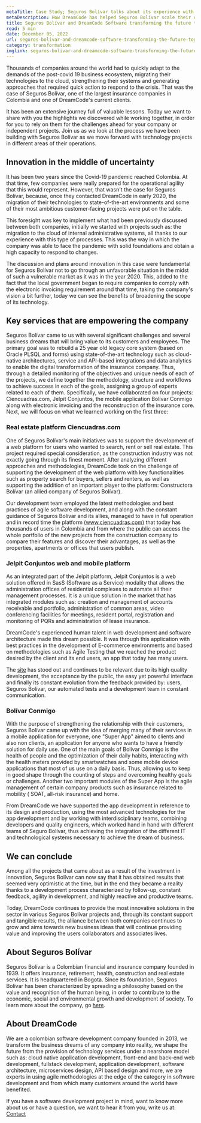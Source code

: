 ```yaml
---
metaTitle: Case Study; Seguros Bolívar talks about its experience with DreamCode in tackling several projects
metaDescription: How DreamCode has helped Seguros Bolívar scale their operations and turn their ideas into reality.
title: Seguros Bolívar and DreamCode Software transforming the future together
read: 5 min
date: December 05, 2022
url: seguros-bolivar-and-dreamcode-software-transforming-the-future-together
category: transformation
imglink: seguros-bolivar-and-dreamcode-software-transforming-the-future-together.jpg
---
```


Thousands of companies around the world had to quickly adapt to the demands of the post-covid 19 business ecosystem, migrating their technologies to the cloud, strengthening their systems and generating approaches that required quick action to respond to the crisis. That was the case of Seguros Bolívar, one of the largest insurance companies in Colombia and one of DreamCode's current clients.

It has been an extensive journey full of valuable lessons. Today we want to share with you the highlights we discovered while working together, in order for you to rely on them for the challenges ahead for your company or independent projects. Join us as we look at the process we have been building with Seguros Bolívar as we move forward with technology projects in different areas of their operations.

## Innovation in the middle of uncertainty

It has been two years since the Covid-19 pandemic reached Colombia. At that time, few companies were really prepared for the operational agility that this would represent. However, that wasn't the case for Seguros Bolívar, because, once they contacted DreamCode in early 2020, the migration of their technologies to state-of-the-art environments and some of their most ambitious customer-facing projects were put on the table.

This foresight was key to implement what had been previously discussed between both companies, initially we started with projects such as: the migration to the cloud of internal administrative systems, all thanks to our experience with this type of processes. This was the way in which the company was able to face the pandemic with solid foundations and obtain a high capacity to respond to changes.

The discussion and plans around innovation in this case were fundamental for Seguros Bolívar not to go through an unfavorable situation in the midst of such a vulnerable market as it was in the year 2020. This, added to the fact that the local government began to require companies to comply with the electronic invoicing requirement around that time, taking the company's vision a bit further, today we can see the benefits of broadening the scope of its technology.

## Key services that are empowering the company

Seguros Bolívar came to us with several significant challenges and several business dreams that will bring value to its customers and employees. The primary goal was to rebuild a 25 year old legacy core system (based on Oracle PLSQL and forms) using state-of-the-art technology such as cloud-native architectures, service and API-based integrations and data analytics to enable the digital transformation of the insurance company. Thus, through a detailed monitoring of the objectives and unique needs of each of the projects, we define together the methodology, structure and workflows to achieve success in each of the goals, assigning a group of experts related to each of them.
Specifically, we have collaborated on four projects: Ciencuadras.com, Jelpit Conjuntos, the mobile application Bolívar Conmigo along with electronic invoicing and the reconstruction of the insurance core. Next, we will focus on what we learned working on the first three:

### Real estate platform Ciencuadras.com

One of Seguros Bolívar's main initiatives was to support the development of a web platform for users who wanted to search, rent or sell real estate. This project required special consideration, as the construction industry was not exactly going through its finest moment. After analyzing different approaches and methodologies, DreamCode took on the challenge of supporting the development of the web platform with key functionalities such as property search for buyers, sellers and renters, as well as supporting the addition of an important player to the platform: Constructora Bolívar (an allied company of Seguros Bolívar).

Our development team employed the latest methodologies and best practices of agile software development, and along with the constant guidance of Seguros Bolívar and its allies, managed to have in full operation and in record time the platform [(www.ciencuadras.com)](https://www.ciencuadras.com/) that today has thousands of users in Colombia and from where the public can access the whole portfolio of the new projects from the construction company to compare their features and discover their advantages, as well as the properties, apartments or offices that users publish.

### Jelpit Conjuntos web and mobile platform

As an integrated part of the Jelpit platform, Jelpit Conjuntos is a web solution offered in SasS (Software as a Service) modality that allows the administration offices of residential complexes to automate all their management processes. It is a unique solution in the market that has integrated modules such as: creation and management of accounts receivable and portfolio, administration of common areas, video conferencing facilities for meetings, resident portal, registration and monitoring of PQRs and administration of lease insurance.

DreamCode's experienced human talent in web development and software architecture made this dream possible. It was through this application with best practices in the development of E-commerce environments and based on methodologies such as Agile Testing that we reached the product desired by the client and its end users, an app that today has many users.

The [site](https://www.jelpit.com) has stood out and continues to be relevant due to its high quality development, the acceptance by the public, the easy yet powerful interface and finally its constant evolution from the feedback provided by: users, Seguros Bolívar, our automated tests and a development team in constant communication.

### Bolívar Conmigo

With the purpose of strengthening the relationship with their customers, Seguros Bolívar came up with the idea of merging many of their services in a mobile application for everyone, one "Super App" aimed to clients and also non clients, an application for anyone who wants to have a friendly solution for daily use. One of the main goals of Bolívar Conmigo is the health of people and the optimization of their daily habits, interacting with the health meters provided by smartwatches and some mobile device applications that most of us use on a daily basis. Thus, allowing us to keep in good shape through the counting of steps and overcoming healthy goals or challenges. Another two important modules of the Super App is the agile management of certain company products such as insurance related to mobility ( SOAT, all-risk insurance) and home.

From DreamCode we have supported the app development in reference to its design and production, using the most advanced technologies for the app development and by working with interdisciplinary teams, combining developers and quality engineers, which worked hand in hand with different teams of Seguro Bolívar, thus achieving the integration of the different IT and technological systems necessary to achieve the dream of business.

## We can conclude

Among all the projects that came about as a result of the investment in innovation, Seguros Bolívar can now say that it has obtained results that seemed very optimistic at the time, but in the end they became a reality thanks to a development process characterized by follow-up, constant feedback, agility in development, and highly reactive and productive teams.

Today, DreamCode continues to provide the most innovative solutions in the sector in various Seguros Bolívar projects and, through its constant support and tangible results, the alliance between both companies continues to grow and aims towards new business ideas that will continue providing value and improving the users collaborators and associates lives.

## About Seguros Bolívar

Seguros Bolívar is a Colombian financial and insurance company founded in 1939. It offers insurance, retirement, health, construction and real estate services. It is headquartered in Bogota. Since its foundation, Seguros Bolívar has been characterized by spreading a philosophy based on the value and recognition of the human being, in order to contribute to the economic, social and environmental growth and development of society.
To learn more about the company, go [here](https://www.segurosbolívar.com/).

## About DreamCode

We are a colombian software development company founded in 2013, we transform the business dreams of any company into reality, we shape the future from the provision of technology services under a nearshore model such as: cloud native application development, front-end and back-end web development, fullstack development, application development, software architecture, microservices design, API based design and more, we are experts in using agile methodologies at the edge of the category in software development and from which many customers around the world have benefited.

If you have a software development project in mind, want to know more about us or have a question, we want to hear it from you, write us at: [Contact](https://www.dreamcodesoft.com/contact)
